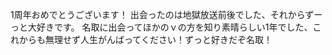 1周年おめでとうございます！
出会ったのは地獄放送前後でした、それからずーっと大好きです。
名取に出会ってほかのｖの方を知り素晴らしい1年でした、これからも無理せず人生がんばってください！ずっと好きだぞ名取！
